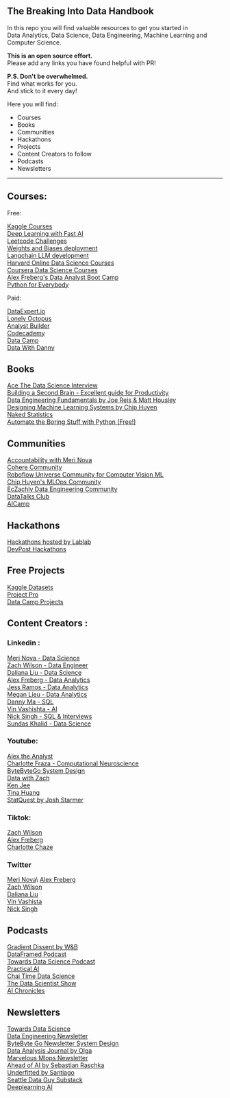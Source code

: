 ## The Breaking Into Data Handbook

In this repo you will find valuable resources to get you started in  
Data Analytics, Data Science, Data Engineering, Machine Learning and Computer Science.

**This is an open source effort.**  
Please add any links you have found helpful with PR!

**P.S. Don't be overwhelmed.**  
Find what works for you.  
And stick to it every day!

Here you will find:

- Courses
- Books
- Communities
- Hackathons
- Projects
- Content Creators to follow
- Podcasts
- Newsletters

---

## Courses:

Free:

[Kaggle Courses](https://www.kaggle.com/learn)  
[Deep Learning with Fast AI](https://www.fast.ai/)\
[Leetcode Challenges](https://leetcode.com/)   
[Weights and Biases deployment](https://www.wandb.courses/collections)  
[Langchain LLM development](https://python.langchain.com/docs/additional_resources/tutorials)  
[Harvard Online Data Science Courses](https://pll.harvard.edu/catalog?topics%5B714%5D=714&price%5B1%5D=1&max_price=&start_date=&modality%5BOnline%5D=Online&keywords=)  
[Coursera Data Science Courses](https://www.coursera.org/courses?query=free%20courses%20data%20science)  
[Alex Freberg's Data Analyst Boot Camp](https://www.youtube.com/watch?v=rGx1QNdYzvs)\
[Python for Everybody](https://www.py4e.com/)

Paid:

[DataExpert.io](https://www.dataexpert.io)  
[Lonely Octopus](https://www.lonelyoctopus.com)  
[Analyst Builder](https://www.analystbuilder.com)  
[Codecademy](https://www.codecademy.com/)   
[Data Camp](https://www.datacamp.com/)   
[Data With Danny](https://www.datawithdanny.com/)

## Books

[Ace The Data Science Interview](https://www.amazon.com/Ace-Data-Science-Interview-Questions/dp/0578973839/ref=sr_1_1?crid=DUMNXSRM8WZA&keywords=data+science+books+ace+interview&qid=1701977838&s=audible&sprefix=data+science+books+ace+interbie%2Caudible%2C146&sr=1-1-catcorr)  
[Building a Second Brain - Excellent guide for Productivity](https://www.amazon.com/Building-Second-Brain-Organize-Potential/dp/B09MGFGV3J/ref=sr_1_1?crid=B3BH2B79FE51&keywords=second+brain&qid=1701975182&sprefix=second+brai%2Caps%2C181&sr=8-1)  
[Data Engineering Fundamentals by Joe Reis & Matt Housley](https://www.amazon.com/Fundamentals-Data-Engineering-Robust-Systems/dp/B0CN1SDG2S/ref=sr_1_2?crid=3JOLANS38MVA5&keywords=data+science+fundamentals&qid=1701977884&s=audible&sprefix=data+science+fundamental%2Caudible%2C138&sr=1-2)  
[Designing Machine Learning Systems by Chip Huyen](https://www.amazon.com/Designing-Machine-Learning-Systems-Production-Ready/dp/1098107969/ref=sr_1_1?crid=V44JMHSBD5KD&keywords=machine+learning+fundamentals+chip&qid=1701975138&sprefix=machine+learning+fundamentals+chip%2Caps%2C191&sr=8-1)  
[Naked Statistics](https://www.amazon.com/Naked-Statistics-Charles-Wheelan-audiobook/dp/B00CH7FWWU/ref=sr_1_1?crid=1PZOQ6DG4HKYP&keywords=naked+statistics&qid=1701978733&sprefix=naked+statistic%2Caps%2C168&sr=8-1)  
[Automate the Boring Stuff with Python (Free!)](https://automatetheboringstuff.com/)

## Communities

[Accountability with Meri Nova](https://discord.gg/HQ3E44uA2f)  
[Cohere Community](https://discord.gg/co-mmunity)  
[Roboflow Universe Community for Computer Vision ML](https://universe.roboflow.com/)  
[Chip Huyen's MLOps Community](https://discord.gg/dzh728c5t3)  
[EcZachly Data Engineering Community](https://discord.com/invite/JGumAXncAK)  
[DataTalks Club](https://datatalks.club/slack)  
[AICamp](https://www.aicamp.ai/)

## Hackathons

[Hackathons hosted by Lablab](https://lablab.ai)  
[DevPost Hackathons](https://devpost.com/hackathons)

## Free Projects

[Kaggle Datasets](https://www.kaggle.com/datasets)  
[Project Pro](https://www.projectpro.io/projects/data-science-projects)  
[Data Camp Projects](https://www.datacamp.com/projects)

## Content Creators :

### Linkedin :

[Meri Nova - Data Science](https://www.linkedin.com/in/meri-bozulanova/)  
[Zach Wilson - Data Engineer](https://www.linkedin.com/in/eczachly/)  
[Daliana Liu - Data Science](https://www.linkedin.com/in/dalianaliu/)  
[Alex Freberg - Data Analytics](https://www.linkedin.com/in/alex-freberg)  
[Jess Ramos - Data Analytics](https://www.linkedin.com/in/jessramosmsba/)  
[Megan Lieu - Data Analytics](https://www.linkedin.com/in/meganlieu/)  
[Danny Ma - SQL](https://www.linkedin.com/in/datawithdanny/)  
[Vin Vashishta - AI](https://www.linkedin.com/in/vineetvashishta/)  
[Nick Singh - SQL & Interviews](https://www.linkedin.com/in/nick-singh-tech/)  
[Sundas Khalid - Data Science](https://www.linkedin.com/in/sundaskhalid/)

### Youtube:

[Alex the Analyst](https://www.youtube.com/@AlexTheAnalyst)  
[Charlotte Fraza - Computational Neuroscience](https://www.youtube.com/@CharlotteFraza)  
[ByteByteGo System Design](https://www.youtube.com/@ByteByteGo)  
[Data with Zach](https://www.youtube.com/@EcZachly_)  
[Ken Jee](https://www.youtube.com/@KenJee_ds)  
[Tina Huang](https://www.youtube.com/@TinaHuang1)  
[StatQuest by Josh Starmer](https://www.youtube.com/@statquest)

### Tiktok:

[Zach Wilson](https://www.tiktok.com/@EcZachly)  
[Alex Freberg](https://www.tiktok.com/@Alex_theanalyst)  
[Charlotte Chaze](https://www.tiktok.com/@charlottechaze)

### Twitter

[Meri Nova](https://twitter.com/intelligentle__)\
[Alex Freberg](https://www.twitter.com/Alex_TheAnalyst)  
[Zach Wilson](https://www.twitter.com/EcZachly)  
[Daliana Liu](https://www.twitter.com/DalianaLiu)  
[Vin Vashista](https://twitter.com/v_vashishta)  
[Nick Singh](https://twitter.com/NickSinghTech)

## Podcasts

[Gradient Dissent by W&B](https://wandb.ai/fully-connected/podcast)  
[DataFramed Podcast](https://www.datacamp.com/podcast)  
[Towards Data Science Podcast](https://towardsdatascience.com/podcast/home)  
[Practical AI](https://changelog.com/practicalai)  
[Chai Time Data Science](https://sanyambhutani.com/tag/chaitimedatascience/)  
[The Data Scientist Show](https://www.youtube.com/@TheDataScientistShow)  
[AI Chronicles](https://www.youtube.com/channel/UCVXhvCHU_wZ7lnzal-ZpfMQ)

## Newsletters

[Towards Data Science](https://towardsdatascience.com/)\
[Data Engineering Newsletter](https://substack.com/@eczachly)  
[ByteByte Go Newsletter System Design](https://substack.com/@bytebytego)  
[Data Analysis Journal by Olga](https://dataanalysis.substack.com/)  
[Marvelous Mlops Newsletter](https://marvelousmlops.substack.com/)  
[Ahead of AI by Sebastian Raschka](https://magazine.sebastianraschka.com/)  
[Underfitted by Santiago](https://underfitted.svpino.com/)  
[Seattle Data Guy Substack](https://seattledataguy.substack.com)  
[Deeplearning AI](https://www.deeplearning.ai/the-batch/)
